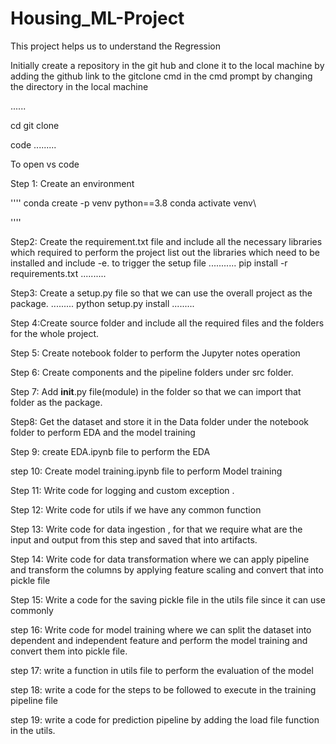# Housing_ML-Project
This project helps us to understand the Regression 

Initially create a repository in the git hub and clone it to the local machine by adding the github link 
to the gitclone cmd in the cmd prompt by changing the directory in the local machine

......

cd <path of the local machine directory>
git clone <path from the git hub link>

code
.........

To open vs code


Step 1: Create an environment

''''
conda create -p venv python==3.8
conda activate venv\

''''

Step2: Create the requirement.txt file and include all the necessary libraries which required to perform the project
list out the libraries which need to be installed and include -e. to trigger the setup file
...........
pip install -r requirements.txt
..........

Step3: Create a setup.py file so that we can use the overall project as the package.
.........
python setup.py install
.........

Step 4:Create source folder and include all the required files and the folders for the whole project.

Step 5: Create notebook folder to perform the Jupyter notes operation

Step 6: Create components and the pipeline folders under src folder.

Step 7: Add __init__.py file(module) in the folder so that we can import that folder as the package.

Step8: Get the dataset and store it in the Data folder under the notebook folder to perform EDA and the model training

Step 9: create EDA.ipynb file to perform the EDA

step 10: Create model training.ipynb file to perform Model training

Step 11: Write code for logging and custom exception .

Step 12: Write code for utils if we have any common function

Step 13: Write code for data ingestion , for that we require what are the input and output from this step and saved that into artifacts.

Step 14: Write code for data transformation where we can apply pipeline and transform the columns by applying feature scaling and convert that into pickle file

Step 15: Write a code for the saving pickle file in the utils file since it can use commonly

step 16: Write code for model training where we can split the dataset into dependent and independent feature and perform the model training and convert them into pickle file.

step 17: write a function in utils file to perform the evaluation of the model

step 18: write a code for the steps to be followed to execute in the training pipeline file

step 19: write a code for prediction pipeline by adding the load file function in the utils.




